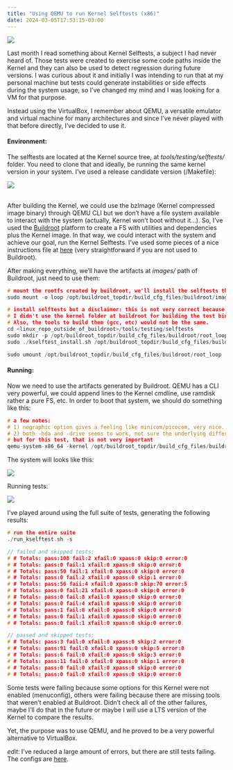 ```yaml
---
title: "Using QEMU to run Kernel Selftests (x86)"
date: 2024-03-05T17:53:15-03:00
---
```


<img style="display: block; margin: auto;" src="/blog/qemu_logo.webp"/>

Last month I read something about Kernel Selftests, a subject I had never heard of. Those tests were created to exercise some code paths inside the Kernel and they can also be used to detect regression during future versions. I was curious about it and initially I was intending to run that at my personal machine but tests could generate instabilities or side effects during the system usage, so I’ve changed my mind and I was looking for a VM for that purpose.

Instead using the VirtualBox, I remember about QEMU, a versatile emulator and virtual machine for many architectures and since I’ve never played with that before directly, I’ve decided to use it.

#### Environment:

The selftests are located at the Kernel source tree, at *tools/testing/selftests/* folder. You need to clone that and ideally, be running the same kernel version in your system. I’ve used a release candidate version (<linux>/Makefile):

<img style="display: block; margin: auto;" src="/blog/kernel_version.webp"/><br>

After building the Kernel, we could use the bzImage (Kernel compressed image binary) through QEMU CLI but we don’t have a file system available to interact with the system (actually, Kernel won’t boot without it…). So, I’ve used the [Buildroot](https://buildroot.org/) platform to create a FS with utilities and dependencies plus the Kernel image. In that way, we could interact with the system and achieve our goal, run the Kernel Selftests. I’ve used some pieces of a nice instructions file at [here](https://gist.github.com/chrisdone/02e165a0004be33734ac2334f215380e) (very straightforward if you are not used to Buildroot).

After making everything, we’ll have the artifacts at *images/* path of Buildroot, just need to use them:

```c
# mount the rootfs created by buildroot, we'll install the selftests there
sudo mount -o loop /opt/buildroot_topdir/build_cfg_files/buildroot/images/rootfs.ext2 /opt/buildroot_topdir/build_cfg_files/buildroot/root_loop
```

```c
# install selftests but a disclaimer: this is not very correct because 
# I didn't use the kernel folder at buildroot for building the test binaries. 
# Also, the tools to build them (gcc, etc) would not be the same.
cd <linux_repo_outside_of_buildroot>/tools/testing/selftests
sudo mkdir -p /opt/buildroot_topdir/build_cfg_files/buildroot/root_loop/tests
sudo ./kselftest_install.sh /opt/buildroot_topdir/build_cfg_files/buildroot/root_loop/tests
```

```c
sudo umount /opt/buildroot_topdir/build_cfg_files/buildroot/root_loop
```

#### Running:

Now we need to use the artifacts generated by Buildroot. QEMU has a CLI very powerful, we could append lines to the Kernel cmdline, use ramdisk rather a pure FS, etc. In order to boot that system, we should do something like this:

```c
# a few notes:
# 1) nographic option gives a feeling like minicom/picocom, very nice.
# 2) both -hda and -drive seems to work, not sure the underlying differences regarding the disk image
# but for this test, that is not very important
qemu-system-x86_64 -kernel /opt/buildroot_topdir/build_cfg_files/buildroot/images/bzImage -nographic -append "root=/dev/sda console=ttyS0" -hda /opt/buildroot_topdir/build_cfg_files/buildroot/images/rootfs.ext2 -m 12G
```

The system will looks like this:

<img style="display: block; margin: auto;" src="/blog/qemu.webp"/>

Running tests:

<img style="display: block; margin: auto;" src="/blog/qemu_fs.webp"/>

I’ve played around using the full suite of tests, generating the following results:

```c
# run the entire suite
./run_kselftest.sh -s 
```

```c
// failed and skipped tests:
# # Totals: pass:108 fail:2 xfail:0 xpass:0 skip:0 error:0
# # Totals: pass:0 fail:1 xfail:0 xpass:0 skip:0 error:0
# # Totals: pass:50 fail:1 xfail:0 xpass:0 skip:0 error:0
# # Totals: pass:0 fail:2 xfail:0 xpass:0 skip:1 error:0
# # Totals: pass:56 faii:4 xfail:0 xpass:0 skip:70 error:5
# # Totals: pass:0 fail:21 xfail:0 xpass:0 skip:0 error:0
# # Totals: pass:0 fail:8 xfail:0 xpass:0 skip:0 error:0
# # Totals: pass:0 fail:4 xfail:0 xpass:0 skip:0 error:0
# # Totals: pass:1 fail:6 xfail:0 xpass:0 skip:0 error:0
# # Totals: pass:0 fail:1 xfail:0 xpass:0 skip:0 error:0
# # Totals: pass:0 fail:1 xfail:0 xpass:0 skip:0 error:0

// passed and skipped tests:
# # Totals: pass:3 fail:0 xfail:0 xpass:0 skip:2 error:0
# # Totals: pass:91 fail:0 xfail:0 xpass:0 skip:5 error:0
# # Totals: pass:6 fail:0 xfail:0 xpass:0 skip:3 error:0
# # Totals: pass:11 fail:0 xfail:0 xpass:0 skip:1 error:0
# # Totals: pass:0 fail:0 xfail:0 xpass:0 skip:0 error:0
# # Totals: pass:0 fail:0 xfail:0 xpass:0 skip:0 error:0
```

Some tests were failing because some options for this Kernel were not enabled (menuconfig), others were failing because there are missing tools that weren’t enabled at Buildroot. Didn’t check all of the other failures, maybe I’ll do that in the future or maybe I will use a LTS version of the Kernel to compare the results.

Yet, the purpose was to use QEMU, and he proved to be a very powerful alternative to VirtualBox.

*edit*: I’ve reduced a large amount of errors, but there are still tests failing. The configs are [here](https://github.com/losgobbi/lowlevel_misc/tree/main/Kernel_SelfTests/x86_configs).
